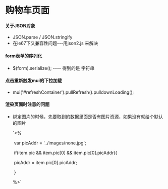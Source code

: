 #	购物车页面

#### 关于JSON对象

- JSON.parse  /  JSON.stringify
- 在ie67下又兼容性问题---用json2.js 来解决

#### form表单的序列化

- $(form).serialize();    ----  得到的是 字符串

#### 点击重新触发mui的下拉加载

- mui('#refreshContainer').pullRefresh().pulldownLoading(); 

#### 渲染页面时注意的问题

- 绑定图片的时候，先要取到的数据里面是否有图片资源，如果没有就给个默认的图片

  `<% 

  ​                                var picAddr = '../images/none.jpg';

  ​                                if(item.pic && item.pic[0] && item.pic[0].picAddr){   

  ​                                    picAddr = item.pic[0].picAddr;

  ​                                } 

   

   %>`



